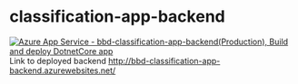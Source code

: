 # classification-app-backend
[![Azure App Service - bbd-classification-app-backend(Production), Build and deploy DotnetCore app](https://github.com/tariq-bbd/classification-app-backend/actions/workflows/master_bbd-classification-app-backend.yml/badge.svg)](https://github.com/tariq-bbd/classification-app-backend/actions/workflows/master_bbd-classification-app-backend.yml)
Link to deployed backend http://bbd-classification-app-backend.azurewebsites.net/
